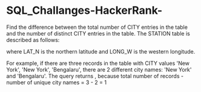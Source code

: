 # SQL_Challanges-HackerRank-

Find the difference between the total number of CITY entries in the table and the number of distinct CITY entries in the table.
The STATION table is described as follows:


where LAT_N is the northern latitude and LONG_W is the western longitude.

For example, if there are three records in the table with CITY values 'New York', 'New York', 'Bengalaru', there are 2 different city names: 'New York' and 'Bengalaru'.
The query returns , because  total number of records - number of unique city names = 3 - 2 = 1
